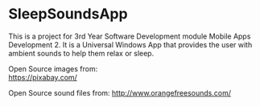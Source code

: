 # SleepSoundsApp
This is a project for 3rd Year Software Development module Mobile Apps Development 2. It is a Universal Windows App that provides the user with ambient sounds to help them relax or sleep.  

Open Source images from:  
https://pixabay.com/  

Open Source sound files from:
http://www.orangefreesounds.com/